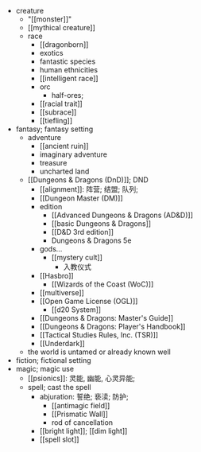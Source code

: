 - creature
    - "[[monster]]"
    - [[mythical creature]]
    - race
        - [[dragonborn]]
        - exotics
        - fantastic species
        - human ethnicities
        - [[intelligent race]]
        - orc
            - half-ores;
        - [[racial trait]]
        - [[subrace]]
        - [[tiefling]]
- fantasy; fantasy setting
    - adventure
        - [[ancient ruin]]
        - imaginary adventure
        - treasure
        - uncharted land
    - [[Dungeons & Dragons (DnD)]]; DND
        - [[alignment]]: 阵营; 结盟; 队列;
        - [[Dungeon Master (DM)]]
        - edition
            - [[Advanced Dungeons & Dragons (AD&D)]]
            - [[basic Dungeons & Dragons]]
            - [[D&D 3rd edition]]
            - Dungeons & Dragons 5e
        - gods...
            - [[mystery cult]]
                - 入教仪式
        - [[Hasbro]]
            - [[Wizards of the Coast (WoC)]]
        - [[multiverse]]
        - [[Open Game License (OGL)]]
            - [[d20 System]]
        - [[Dungeons & Dragons: Master's Guide]]
        - [[Dungeons & Dragons: Player's Handbook]]
        - [[Tactical Studies Rules, Inc. (TSR)]]
        - [[Underdark]]
    - the world is untamed or already known well
- fiction; fictional setting
- magic; magic use
    - [[psionics]]: 灵能, 幽能, 心灵异能;
    - spell; cast the spell
        - abjuration: 誓绝; 亵渎; 防护;
            - [[antimagic field]]
            - [[Prismatic Wall]]
            - rod of cancellation
        - [[bright light]]; [[dim light]]
        - [[spell slot]]
